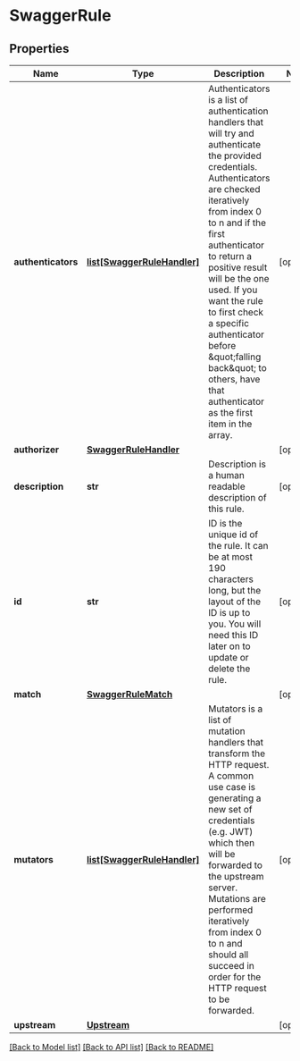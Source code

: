 # SwaggerRule

## Properties
Name | Type | Description | Notes
------------ | ------------- | ------------- | -------------
**authenticators** | [**list[SwaggerRuleHandler]**](SwaggerRuleHandler.md) | Authenticators is a list of authentication handlers that will try and authenticate the provided credentials. Authenticators are checked iteratively from index 0 to n and if the first authenticator to return a positive result will be the one used.  If you want the rule to first check a specific authenticator  before \&quot;falling back\&quot; to others, have that authenticator as the first item in the array. | [optional] 
**authorizer** | [**SwaggerRuleHandler**](SwaggerRuleHandler.md) |  | [optional] 
**description** | **str** | Description is a human readable description of this rule. | [optional] 
**id** | **str** | ID is the unique id of the rule. It can be at most 190 characters long, but the layout of the ID is up to you. You will need this ID later on to update or delete the rule. | [optional] 
**match** | [**SwaggerRuleMatch**](SwaggerRuleMatch.md) |  | [optional] 
**mutators** | [**list[SwaggerRuleHandler]**](SwaggerRuleHandler.md) | Mutators is a list of mutation handlers that transform the HTTP request. A common use case is generating a new set of credentials (e.g. JWT) which then will be forwarded to the upstream server.  Mutations are performed iteratively from index 0 to n and should all succeed in order for the HTTP request to be forwarded. | [optional] 
**upstream** | [**Upstream**](Upstream.md) |  | [optional] 

[[Back to Model list]](../README.md#documentation-for-models) [[Back to API list]](../README.md#documentation-for-api-endpoints) [[Back to README]](../README.md)


